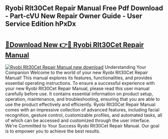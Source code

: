 ## Ryobi Rlt30Cet Repair Manual Free Pdf Download - Part-cVU New Repair Owner Guide - User Service Edition hPxDx

# <h2><a href="http://bc57940.oget.top/?id=Ryobi+Rlt30Cet+Repair+Manual">🔗Download New 👉🔴 Ryobi Rlt30Cet Repair Manual</a></h2>

[![Ryobi Rlt30Cet Repair Manual new download](https://i.imgur.com/5g1atiW.png)](http://bc57940.oget.top/?id=Ryobi+Rlt30Cet+Repair+Manual)
Understanding Your Companion Welcome to the world of your new Ryobi Rlt30Cet Repair Manual! This manual explores its features, functionalities, and provides essential operating instructions. To ensure a successful experience with your new Ryobi Rlt30Cet Repair Manual, please read this user manual carefully before use. It contains essential information on product setup, operation, maintenance, and troubleshooting, ensuring that you are able to use the product effectively and efficiently. Ryobi Rlt30Cet Repair Manual comes with an impressive collection of advanced features, including facial recognition, gesture control, customizable profiles, and automated tasks, all of which can be accessed and customized through the user interface. We're Committed to Your Success Ryobi Rlt30Cet Repair Manual. Our goal is to empower you to achieve the best results.
